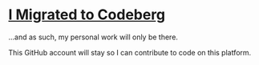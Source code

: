 # [I Migrated to Codeberg](https://codeberg.org/izder456)

...and as such, my personal work will only be there.

This GitHub account will stay so I can contribute to code on this platform.
